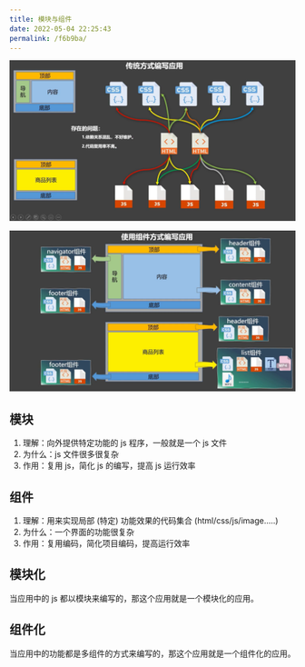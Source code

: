 ```yaml
---
title: 模块与组件
date: 2022-05-04 22:25:43
permalink: /f6b9ba/
---
```


![](../../.vuepress/public/img/vue2+3/003.png)

![](../../.vuepress/public/img/vue2+3/004.png)

## 模块

1. 理解：向外提供特定功能的 js 程序，一般就是一个 js 文件
2. 为什么：js 文件很多很复杂
3. 作用：复用 js，简化 js 的编写，提高 js 运行效率

## 组件
1. 理解：用来实现局部 (特定) 功能效果的代码集合 (html/css/js/image.....)
2. 为什么：一个界面的功能很复杂
3. 作用：复用编码，简化项目编码，提高运行效率

## 模块化

当应用中的 js 都以模块来编写的，那这个应用就是一个模块化的应用。

## 组件化

当应用中的功能都是多组件的方式来编写的，那这个应用就是一个组件化的应用。
